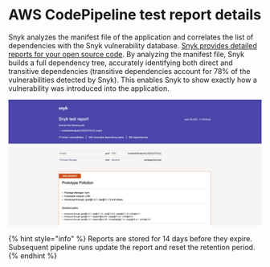 # AWS CodePipeline test report details

Snyk analyzes the manifest file of the application and correlates the list of dependencies with the Snyk vulnerability database. [Snyk provides detailed reports for your open source code](../../../fixing-and-prioritizing-issues/snyk-reports/reports-overview.md). By analyzing the manifest file, Snyk builds a full dependency tree, accurately identifying both direct and transitive dependencies (transitive dependencies account for 78% of the vulnerabilities detected by Snyk). This enables Snyk to show exactly how a vulnerability was introduced into the application.

![Snyk test report](../../../.gitbook/assets/prototype.png)

{% hint style="info" %}
Reports are stored for 14 days before they expire. Subsequent pipeline runs update the report and reset the retention period.
{% endhint %}
